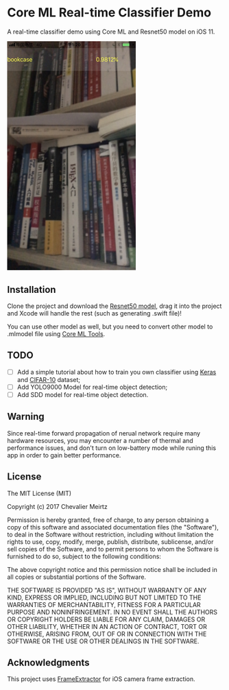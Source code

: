 # Core ML Real-time Classifier Demo

A real-time classifier demo using Core ML and Resnet50 model on iOS 11.



<img src="./demo.JPG" width="300">



## Installation

Clone the project and download the [Resnet50 model](https://docs-assets.developer.apple.com/coreml/models/Resnet50.mlmodel), drag it into  the project and Xcode will handle the rest (such as generating .swift file)! 

You can use other model as well, but you need to convert other model to .mlmodel file using [Core ML Tools](https://pypi.python.org/pypi/coremltools).



## TODO

- [ ] Add a simple tutorial about how to train you own classifier using [Keras](https://keras.io/) and [CIFAR-10](https://www.cs.toronto.edu/~kriz/cifar.html) dataset;
- [ ] Add YOLO9000 Model for real-time object detection;
- [ ] Add SDD model for real-time object detection.

## Warning 

Since real-time forward propagation of nerual network require many hardware resources, you may encounter a number of thermal and performance issues, and don't turn on low-battery mode while runing this app in order to gain better performance.

## License

The MIT License (MIT)

Copyright (c) 2017 Chevalier Meirtz

Permission is hereby granted, free of charge, to any person obtaining a copy of this software and associated documentation files (the "Software"), to deal in the Software without restriction, including without limitation the rights to use, copy, modify, merge, publish, distribute, sublicense, and/or sell copies of the Software, and to permit persons to whom the Software is furnished to do so, subject to the following conditions:

The above copyright notice and this permission notice shall be included in all copies or substantial portions of the Software.

THE SOFTWARE IS PROVIDED "AS IS", WITHOUT WARRANTY OF ANY KIND, EXPRESS OR IMPLIED, INCLUDING BUT NOT LIMITED TO THE WARRANTIES OF MERCHANTABILITY, FITNESS FOR A PARTICULAR PURPOSE AND NONINFRINGEMENT. IN NO EVENT SHALL THE AUTHORS OR COPYRIGHT HOLDERS BE LIABLE FOR ANY CLAIM, DAMAGES OR OTHER LIABILITY, WHETHER IN AN ACTION OF CONTRACT, TORT OR OTHERWISE, ARISING FROM, OUT OF OR IN CONNECTION WITH THE SOFTWARE OR THE USE OR OTHER DEALINGS IN THE SOFTWARE.

## Acknowledgments
This project uses [FrameExtractor](https://github.com/b-r-o/FrameExtractor) for iOS camera frame extraction.